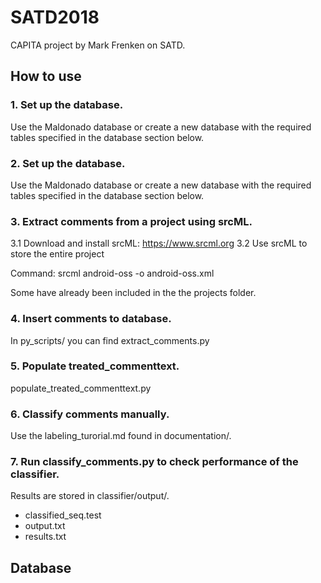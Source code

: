 # SATD2018
CAPITA project by Mark Frenken on SATD.

## How to use
### 1. Set up the database.
Use the Maldonado database or create a new database with the required tables specified in the database section below.
### 2. Set up the database.
Use the Maldonado database or create a new database with the required tables specified in the database section below.
### 3. Extract comments from a project using srcML.
 3.1 Download and install srcML: https://www.srcml.org
 3.2 Use srcML to store the entire project

Command: srcml android-oss -o android-oss.xml

Some have already been included in the the projects folder.
### 4. Insert comments to database.
In py_scripts/ you can find extract_comments.py
### 5. Populate treated_commenttext.
populate_treated_commenttext.py
### 6. Classify comments manually.
Use the labeling_turorial.md found in documentation/.
### 7. Run classify_comments.py to check performance of the classifier.
Results are stored in classifier/output/. 
- classified_seq.test
- output.txt
- results.txt

## Database
